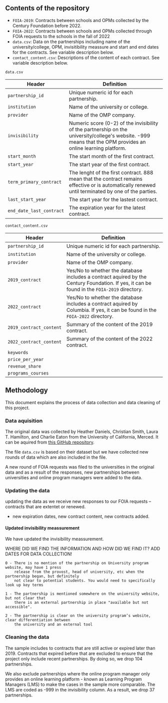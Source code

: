 
## Contents of the repository

- `FOIA-2019`: Contracts between schools and OPMs collected by the Century Foundation before 2022. 
- `FOIA-2022`: Contracts between schools and OPMs collected through FOIA requests to the schools in the fall of 2022
- `data.csv`: Data on the partnerships including name of the university/college, OPM, invisitibility meassure and start and end dates for the contracts. See variable description below.
- `contact_content.csv`: Descriptions of the content of each contract. See variable description below.

`data.csv`

| Header         | Definition |
|----------------|------------|
|`partnership_id`|Unique numeric id for each partnership.|
|`institution`   |Name of the university or college.|
|`provider`      |Name of the OMP company.|
|`invisibility`  |Numeric score (0-2) of the invisibility of the partnership on the university/college's website. -999 means that the OPM provides an online learning platform.|
|`start_month`   |The start month of the first contract.|
|`start_year`    |The start year of the first contract.|
|`term_primary_contract`|The lenght of the first contract. 888 mean that the contract remains effective or is automatically renewed until terminated by one of the parties.|
|`last_start_year`|The start year for the lastest contract.|
|`end_date_last_contract`|The expiration year for the latest contract.|

`contact_content.csv`

| Header         | Definition |
|----------------|------------|
|`partnership_id`|Unique numeric id for each partnership.|
|`institution`   |Name of the university or college.|
|`provider`      |Name of the OMP company.|
|`2019_contract`  |Yes/No to whether the database includes a contract aquired by the Century Foundation. If yes, it can be found in the `FOIA-2019` directory.|
|`2022_contract`   |Yes/No to whether the database includes a contract aquired by Columbia. If yes, it can be found in the `FOIA-2022` directory.|
|`2019_contract_content`|Summary of the content of the 2019 contract.|
|`2022_contract_content`|Summary of the content of the 2022 contract.|
|`keywords`| |
|`price_per_year`| |
|`revenue_share`| |
|`programs_courses`| |

## Methodology

This document explains the process of data collection and data cleaning of this project.

### Data aquisition
The original data was collected by Heather Daniels, Christian Smith, Laura T. Hamilton, and Charlie Eaton from the University of California, Merced. It can be aquired from [this GitHub repository](https://github.com/HigherEdData/Outsourcing-Online-Education). 

The file `data.csv` is based on their dataset but we have collected new rounds of data which are also included in the file. 

A new round of FOIA  requests was filed to the universities in the original data and as a result of the responses, new partnerships between universities and online program managers were added to the data. 

### Updating the data

updating the data as we receive new responses to our FOIA requests – contracts that are extentet or renewed. 
- new expiration dates, new contract content, new contracts added.

#### Updated invisibility meassurement
We have updated the invisibility meassurement. 

WHERE DID WE FIND THE INFORMATION AND HOW DID WE FIND IT?
ADD DATES FOR DATA COLLECTION! 

    0 - There is no mention of the partnership on University program website, may have 1 press 
        release from the provost, head of university, etc when the partnership began, but definitely 
        not clear to potential students. You would need to specifically look up key terms 

    1 - The partnership is mentioned somewhere on the university website, but not clear that 
        there is an external partnership in place "available but not accessible".

    2 - The partnership is clear on the university program’s website, clear differentiation between
        the university and an external tool

### Cleaning the data
The sample includes to contracts that are still active or expired later than 2019. Contracts that expired before that are excluded to ensure that the project only include recent partnerships. By doing so, we drop 104 partnerships. 

We also exclude partnerships where the online program manager only provides an online learning platform - known as Learning Program Managers (LMS) to make the cases in the sample more comparable. The LMS are coded as -999 in the invisibility column. As a result, we drop 37 partnerships.